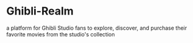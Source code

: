 # Ghibli-Realm
a platform for Ghibli Studio fans to explore, discover, and purchase their favorite movies from the studio's collection
